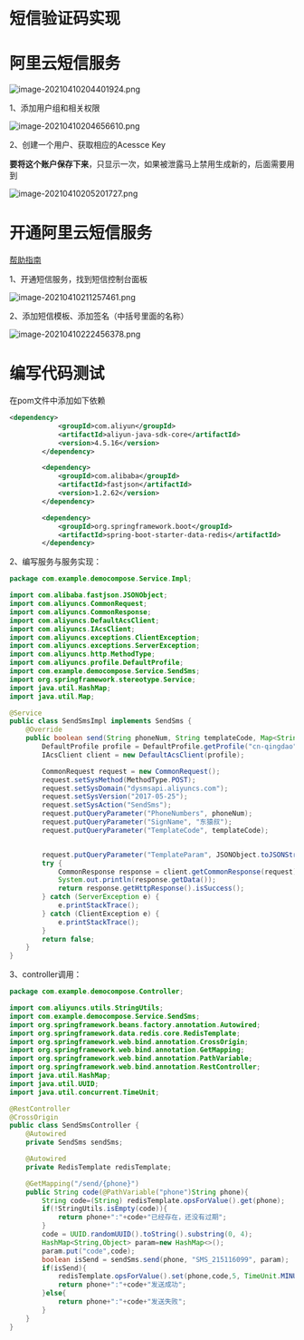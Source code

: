 # 短信验证码实现


<!--more-->

# 阿里云短信服务

![image-20210410204401924.png](./images/image-20210410204401924.png)

1、添加用户组和相关权限

![image-20210410204656610.png](./images/image-20210410204656610.png)

2、创建一个用户、获取相应的Acessce Key

**要将这个账户保存下来**，只显示一次，如果被泄露马上禁用生成新的，后面需要用到

![image-20210410205201727.png](./images/image-20210410205201727.png)

# 开通阿里云短信服务

[帮助指南](https://help.aliyun.com/product/44282.html?spm=5176.8911205.0.0.55601cbeHlxslv)

1、开通短信服务，找到短信控制台面板

![image-20210410211257461.png](./images/image-20210410211257461.png)

2、添加短信模板、添加签名（中括号里面的名称）

![image-20210410222456378.png](./images/image-20210410222456378.png)

# 编写代码测试

在pom文件中添加如下依赖

```xml
<dependency>
            <groupId>com.aliyun</groupId>
            <artifactId>aliyun-java-sdk-core</artifactId>
            <version>4.5.16</version>
        </dependency>

        <dependency>
            <groupId>com.alibaba</groupId>
            <artifactId>fastjson</artifactId>
            <version>1.2.62</version>
        </dependency>

        <dependency>
            <groupId>org.springframework.boot</groupId>
            <artifactId>spring-boot-starter-data-redis</artifactId>
        </dependency>
```

2、编写服务与服务实现：

```java
package com.example.democompose.Service.Impl;

import com.alibaba.fastjson.JSONObject;
import com.aliyuncs.CommonRequest;
import com.aliyuncs.CommonResponse;
import com.aliyuncs.DefaultAcsClient;
import com.aliyuncs.IAcsClient;
import com.aliyuncs.exceptions.ClientException;
import com.aliyuncs.exceptions.ServerException;
import com.aliyuncs.http.MethodType;
import com.aliyuncs.profile.DefaultProfile;
import com.example.democompose.Service.SendSms;
import org.springframework.stereotype.Service;
import java.util.HashMap;
import java.util.Map;

@Service
public class SendSmsImpl implements SendSms {
    @Override
    public boolean send(String phoneNum, String templateCode, Map<String, Object> map) {
        DefaultProfile profile = DefaultProfile.getProfile("cn-qingdao", "accessKeyIdxxxxxx", "accessKeySecretxxxxxxx");
        IAcsClient client = new DefaultAcsClient(profile);

        CommonRequest request = new CommonRequest();
        request.setSysMethod(MethodType.POST);
        request.setSysDomain("dysmsapi.aliyuncs.com");
        request.setSysVersion("2017-05-25");
        request.setSysAction("SendSms");
        request.putQueryParameter("PhoneNumbers", phoneNum);
        request.putQueryParameter("SignName", "东猿叔");
        request.putQueryParameter("TemplateCode", templateCode);


        request.putQueryParameter("TemplateParam", JSONObject.toJSONString(map));
        try {
            CommonResponse response = client.getCommonResponse(request);
            System.out.println(response.getData());
            return response.getHttpResponse().isSuccess();
        } catch (ServerException e) {
            e.printStackTrace();
        } catch (ClientException e) {
            e.printStackTrace();
        }
        return false;
    }
}

```

3、controller调用：

```java
package com.example.democompose.Controller;

import com.aliyuncs.utils.StringUtils;
import com.example.democompose.Service.SendSms;
import org.springframework.beans.factory.annotation.Autowired;
import org.springframework.data.redis.core.RedisTemplate;
import org.springframework.web.bind.annotation.CrossOrigin;
import org.springframework.web.bind.annotation.GetMapping;
import org.springframework.web.bind.annotation.PathVariable;
import org.springframework.web.bind.annotation.RestController;
import java.util.HashMap;
import java.util.UUID;
import java.util.concurrent.TimeUnit;

@RestController
@CrossOrigin
public class SendSmsController {
    @Autowired
    private SendSms sendSms;

    @Autowired
    private RedisTemplate redisTemplate;

    @GetMapping("/send/{phone}")
    public String code(@PathVariable("phone")String phone){
        String code=(String) redisTemplate.opsForValue().get(phone);
        if(!StringUtils.isEmpty(code)){
            return phone+":"+code+"已经存在，还没有过期";
        }
        code = UUID.randomUUID().toString().substring(0, 4);
        HashMap<String,Object> param=new HashMap<>();
        param.put("code",code);
        boolean isSend = sendSms.send(phone, "SMS_215116099", param);
        if(isSend){
            redisTemplate.opsForValue().set(phone,code,5, TimeUnit.MINUTES);
            return phone+":"+code+"发送成功";
        }else{
            return phone+":"+code+"发送失败";
        }
    }
}

```

















